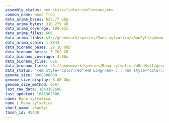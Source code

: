 ```yaml
---
assembly_status: <em style="color:red">none</em>
common_name: wood frog
data_arima_bases: 627.77 Gbp
data_arima_bytes: 310.279 GB
data_arima_coverage: 104.63x
data_arima_files: 666
data_arima_links: s3://genomeark/species/Rana_sylvatica/aRanSyl1/genomic_data/arima/<br>
data_arima_scale: 1.8843
data_bionano_bases: 29.16 Gbp
data_bionano_bytes: 3.702 GB
data_bionano_coverage: 4.86x
data_bionano_files: 666
data_bionano_links: s3://genomeark/species/Rana_sylvatica/aRanSyl1/genomic_data/bionano/<br>
data_status: '<em style="color:red">HQ Long</em> ::: <em style="color:red">Long</em> ::: <em style="color:green">Short</em> ::: <em style="color:green">Phasing</em> ::: <em style="color:green">Scaffolding</em>'
genome_size: 6000000000
genome_size_display: 6.00 Gbp
genome_size_method: GoAT
last_raw_data: 1643302608
last_updated: 1643302608
name: Rana sylvatica
name_: Rana_sylvatica
short_name: aRanSyl
taxon_id: 45438
---
```

